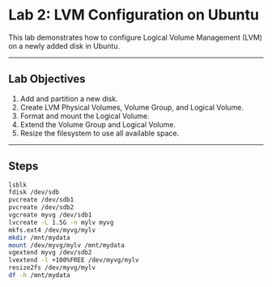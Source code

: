 # Lab 2: LVM Configuration on Ubuntu

This lab demonstrates how to configure Logical Volume Management (LVM) on a newly added disk in Ubuntu.

---

##  Lab Objectives

1. Add and partition a new disk.
2. Create LVM Physical Volumes, Volume Group, and Logical Volume.
3. Format and mount the Logical Volume.
4. Extend the Volume Group and Logical Volume.
5. Resize the filesystem to use all available space.

---

##  Steps 

```bash
lsblk
fdisk /dev/sdb
pvcreate /dev/sdb1
pvcreate /dev/sdb2
vgcreate myvg /dev/sdb1
lvcreate -L 1.5G -n mylv myvg
mkfs.ext4 /dev/myvg/mylv
mkdir /mnt/mydata
mount /dev/myvg/mylv /mnt/mydata
vgextend myvg /dev/sdb2
lvextend -l +100%FREE /dev/myvg/mylv
resize2fs /dev/myvg/mylv
df -h /mnt/mydata
```

